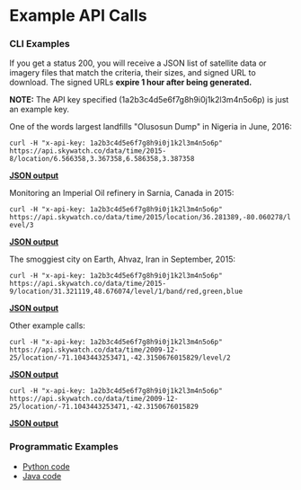 # Example API Calls
### CLI Examples
If you get a status 200, you will receive a JSON list of satellite data or imagery files that match the criteria, their sizes, and signed URL to download. The signed URLs **expire 1 hour after being generated.**

**NOTE:** The API key specified (1a2b3c4d5e6f7g8h9i0j1k2l3m4n5o6p) is just an example key. 

One of the words largest landfills "Olusosun Dump" in Nigeria in June, 2016:

```curl -H "x-api-key: 1a2b3c4d5e6f7g8h9i0j1k2l3m4n5o6p" https://api.skywatch.co/data/time/2015-8/location/6.566358,3.367358,6.586358,3.387358```

**[JSON output](https://github.com/skywatchspaceapps/api/blob/master/examples/example1.json)**

Monitoring an Imperial Oil refinery in Sarnia, Canada in 2015:

```curl -H "x-api-key: 1a2b3c4d5e6f7g8h9i0j1k2l3m4n5o6p" https://api.skywatch.co/data/time/2015/location/36.281389,-80.060278/level/3```

**[JSON output](https://github.com/skywatchspaceapps/api/blob/master/examples/example2.json)**

The smoggiest city on Earth, Ahvaz, Iran in September, 2015:

```curl -H "x-api-key: 1a2b3c4d5e6f7g8h9i0j1k2l3m4n5o6p" https://api.skywatch.co/data/time/2015-9/location/31.321119,48.676074/level/1/band/red,green,blue```

**[JSON output](https://github.com/skywatchspaceapps/api/blob/master/examples/example3.json)**

Other example calls:

```curl -H "x-api-key: 1a2b3c4d5e6f7g8h9i0j1k2l3m4n5o6p" https://api.skywatch.co/data/time/2009-12-25/location/-71.1043443253471,-42.3150676015829/level/2```

**[JSON output](https://github.com/skywatchspaceapps/api/blob/master/examples/example4.json)**

```curl -H "x-api-key: 1a2b3c4d5e6f7g8h9i0j1k2l3m4n5o6p" https://api.skywatch.co/data/time/2009-12-25/location/-71.1043443253471,-42.3150676015829```

**[JSON output](https://github.com/skywatchspaceapps/api/blob/master/examples/example5.json)**

### Programmatic Examples

* [Python code](https://github.com/skywatchspaceapps/api/blob/master/examples/skywatchapi_example.py)
* [Java code](https://github.com/skywatchspaceapps/api/blob/master/examples/skywatchapi_example.java)
